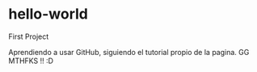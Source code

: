 # hello-world
First Project

Aprendiendo a usar GitHub, siguiendo el tutorial propio de la pagina. GG MTHFKS !! :D
